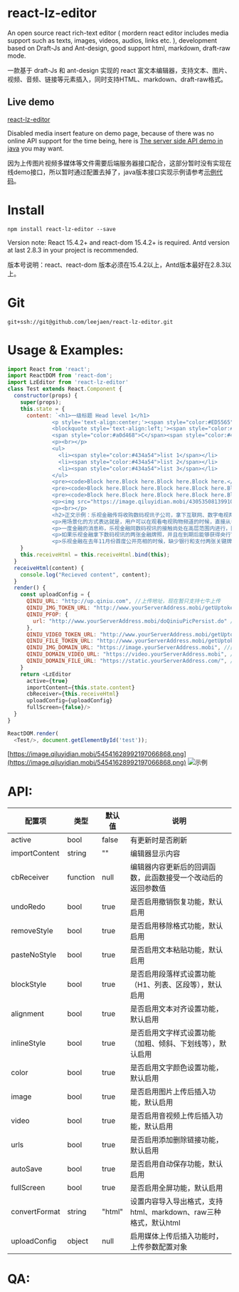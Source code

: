 # react-lz-editor

An open source react rich-text editor ( mordern react editor includes media support such as texts, images, videos, audios, links etc. ), development based on Draft-Js and Ant-design, good support html, markdown, draft-raw mode.

一款基于 draft-Js 和 ant-design 实现的 react 富文本编辑器，支持文本、图片、视频、音频、链接等元素插入，同时支持HTML、markdown、draft-raw格式。

## Live demo

[react-lz-editor](https://leejaen.github.io/react-lz-editor/index.html)

Disabled media insert feature on demo page, because of there was no online API support for the time being, here is [The server side API demo in java](https://github.com/leejaen/react-lz-editor/blob/master/java_demo/getQiniuUptoken.java) you may want.

因为上传图片视频多媒体等文件需要后端服务器接口配合，这部分暂时没有实现在线demo接口，所以暂时通过配置去掉了，java版本接口实现示例请参考[示例代码](https://github.com/leejaen/react-lz-editor/blob/master/java_demo/getQiniuUptoken.java)。

# Install

``` npm install react-lz-editor --save ```

Version note: React 15.4.2+ and react-dom 15.4.2+ is required. Antd version at last 2.8.3 in your project is recommended.

版本号说明：react、react-dom 版本必须在15.4.2以上，Antd版本最好在2.8.3以上。

# Git
    git+ssh://git@github.com/leejaen/react-lz-editor.git

# Usage & Examples:

  ``` js
  import React from 'react';
  import ReactDOM from 'react-dom';
  import LzEditor from 'react-lz-editor'
  class Test extends React.Component {
    constructor(props) {
      super(props);
      this.state = {
        content: `<h1>一级标题 Head level 1</h1>
                <p style='text-align:center;'><span style="color:#ED5565">红色文字</span>，居中对齐，<strong>加粗</strong>，<em>斜体</em></p>
                <blockquote style='text-align:left;'><span style="color:#ffce54">其</span><span style="color:#a0d468">他</span><span style="color:#38afda">颜</span><span style="color:#967adc">色</span>
                <span style="color:#a0d468">C</span><span style="color:#48cfad">OL</span><span style="color:#4a89dc">O</span><span style="color:#967adc">R</span><span style="color:#434a54">S</span></blockquote>
                <p><br></p>
                <ul>
                  <li><span style="color:#434a54">list 1</span></li>
                  <li><span style="color:#434a54">list 2</span></li>
                  <li><span style="color:#434a54">list 3</span></li>
                </ul>
                <pre><code>Block here.Block here.Block here.Block here.</code></pre>
                <pre><code>Block here.Block here.Block here.Block here.Block here.</code></pre>
                <pre><code>Block here.Block here.Block here.Block here.Block here.</code></pre>
                <p><img src="https://image.qiluyidian.mobi/43053508139910678747.jpg"/></p>
                <p><br></p>
                <h2>正文示例：乐视金融传将收购数码视讯子公司，拿下互联网、数字电视两张支付牌照</h2>
                <p>用场景化的方式表达就是，用户可以在观看电视购物频道的时候，直接从电视上进行支付购买商品，不用再通过银行汇款或者货到付款；可以选择对电视上的点播内容进行付费，还可能在电视上对水电煤等公用事业费用进行缴费。</p>
                <p>一度金融的消息称，乐视金融同数码视讯的接触尚处在高层范围内进行，因此对于收购价格，暂时还不能确定。</p>
                <p>如果乐视金融拿下数码视讯的两张金融牌照，并且在到期后能够获得央行审核顺利延期，意味着乐视可以通过移动设备和电视两个终端来链接用户的银行卡。</p>
                <p>乐视金融在去年11月份首度公开亮相的时候，缺少银行和支付两张关键牌照就一直是外界关注的问题。</p>`
      }
      this.receiveHtml = this.receiveHtml.bind(this);
    }
    receiveHtml(content) {
      console.log("Recieved content", content);
    }
    render() {
      const uploadConfig = {
        QINIU_URL: "http://up.qiniu.com", //上传地址，现在暂只支持七牛上传
        QINIU_IMG_TOKEN_URL: "http://www.yourServerAddress.mobi/getUptokenOfQiniu.do", //请求图片的token
        QINIU_PFOP: {
          url: "http://www.yourServerAddress.mobi/doQiniuPicPersist.do" //七牛持久保存请求地址
        },
        QINIU_VIDEO_TOKEN_URL: "http://www.yourServerAddress.mobi/getUptokenOfQiniu.do", //请求媒体资源的token
        QINIU_FILE_TOKEN_URL: "http://www.yourServerAddress.mobi/getUptokenOfQiniu.do?name=patch", //其他资源的token的获取
        QINIU_IMG_DOMAIN_URL: "https://image.yourServerAddress.mobi", //图片文件地址的前缀
        QINIU_DOMAIN_VIDEO_URL: "https://video.yourServerAddress.mobi", //视频文件地址的前缀
        QINIU_DOMAIN_FILE_URL: "https://static.yourServerAddress.com/", //其他文件地址前缀
      }
      return <LzEditor
        active={true}
        importContent={this.state.content}
        cbReceiver={this.receiveHtml}
        uploadConfig={uploadConfig}
        fullScreen={false}/>
    }
  }

  ReactDOM.render(
    <Test/>, document.getElementById('test'));


  ```
  [https://image.qiluyidian.mobi/54541628992197066868.png](https://image.qiluyidian.mobi/54541628992197066868.png)
  ![示例](https://image.qiluyidian.mobi/54541628992197066868.png)


# API:
| 配置项 | 类型 | 默认值 | 说明 |
| -- | -- | -- | -- |
| active | bool | false | 有更新时是否刷新 |
| importContent | string | "" | 编辑器显示内容 |
| cbReceiver | function | null | 编辑器内容更新后的回调函数，此函数接受一个改动后的返回参数值 |
| undoRedo | bool | true | 是否启用撤销恢复功能，默认启用 |
| removeStyle | bool | true | 是否启用移除格式功能，默认启用 |
| pasteNoStyle | bool | true | 是否启用文本粘贴功能，默认启用 |
| blockStyle | bool | true | 是否启用段落样式设置功能（H1、列表、区段等），默认启用 |
| alignment | bool | true | 是否启用文本对齐设置功能，默认启用 |
| inlineStyle | bool | true | 是否启用文字样式设置功能（加粗、倾斜、下划线等），默认启用 |
| color | bool | true | 是否启用文字颜色设置功能，默认启用 |
| image | bool | true | 是否启用图片上传后插入功能，默认启用 |
| video | bool | true | 是否启用音视频上传后插入功能，默认启用 |
| urls | bool | true | 是否启用添加删除链接功能，默认启用 |
| autoSave | bool | true | 是否启用自动保存功能，默认启用 |
| fullScreen | bool | true | 是否启用全屏功能，默认启用 |
| convertFormat | string | "html" | 设置内容导入导出格式，支持html、markdown、raw三种格式，默认html |
| uploadConfig | object | null | 启用媒体上传后插入功能时，上传参数配置对象 |
# QA:
